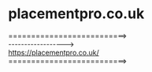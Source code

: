# placementpro.co.uk


==========================><br>
------------------><br>  https://placementpro.co.uk/<br>
==========================>
